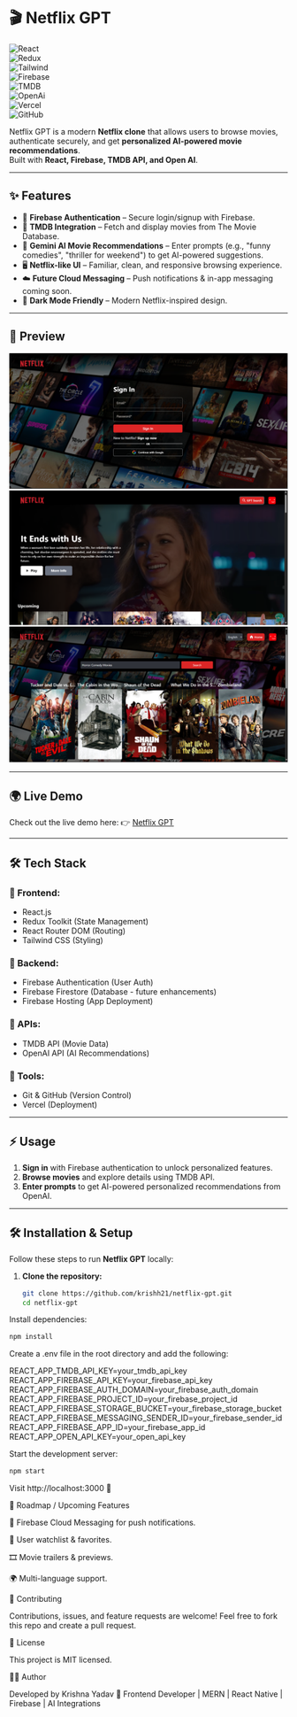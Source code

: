 # 🎬 Netflix GPT

![React](https://img.shields.io/badge/Frontend-React.js-61DAFB?logo=react&logoColor=white)  
![Redux](https://img.shields.io/badge/State%20Management-Redux%20Toolkit-764ABC?logo=redux&logoColor=white)  
![Tailwind](https://img.shields.io/badge/Styling-TailwindCSS-38B2AC?logo=tailwind-css&logoColor=white)  
![Firebase](https://img.shields.io/badge/Backend-Firebase-FFCA28?logo=firebase&logoColor=black)  
![TMDB](https://img.shields.io/badge/API-TMDB-01B4E4?logo=tmdb&logoColor=white)  
![OpenAi](https://img.shields.io/badge/AI-OPENAI%20API-4285F4?logo=google&logoColor=white)  
![Vercel](https://img.shields.io/badge/Deploy-Vercel-000000?logo=vercel&logoColor=white)  
![GitHub](https://img.shields.io/badge/Version%20Control-GitHub-181717?logo=github&logoColor=white)  

Netflix GPT is a modern **Netflix clone** that allows users to browse movies, authenticate securely, and get **personalized AI-powered movie recommendations**.  
Built with **React, Firebase, TMDB API, and Open AI**.  

---

## ✨ Features
- 🔑 **Firebase Authentication** – Secure login/signup with Firebase.  
- 🎥 **TMDB Integration** – Fetch and display movies from The Movie Database.  
- 🤖 **Gemini AI Movie Recommendations** – Enter prompts (e.g., "funny comedies", "thriller for weekend") to get AI-powered suggestions.  
- 🖥️ **Netflix-like UI** – Familiar, clean, and responsive browsing experience.  
- ☁️ **Future Cloud Messaging** – Push notifications & in-app messaging coming soon.  
- 🌙 **Dark Mode Friendly** – Modern Netflix-inspired design.  

---

## 📸 Preview

![Netflix Preview Login Page](./public/Assets/Login.png)  
![Netflix Preview Browse Page](./public/Assets/Browse.png)  
![Netflix Preview GPT Page](./public/Assets/GPT.png)  

---

## 🌍 Live Demo
Check out the live demo here: 👉 [Netflix GPT](https://netflix-gpt-eight-tawny.vercel.app)  

---

## 🛠️ Tech Stack

### 🔹 Frontend:
- React.js  
- Redux Toolkit (State Management)  
- React Router DOM (Routing)  
- Tailwind CSS (Styling)  

### 🔹 Backend:
- Firebase Authentication (User Auth)  
- Firebase Firestore (Database - future enhancements)  
- Firebase Hosting (App Deployment)  

### 🔹 APIs:
- TMDB API (Movie Data)  
- OpenAI API (AI Recommendations)  

### 🔹 Tools:
- Git & GitHub (Version Control)  
- Vercel (Deployment)  

---

## ⚡ Usage
1. **Sign in** with Firebase authentication to unlock personalized features.  
2. **Browse movies** and explore details using TMDB API.  
3. **Enter prompts** to get AI-powered personalized recommendations from OpenAI.  

---

## 🛠️ Installation & Setup

Follow these steps to run **Netflix GPT** locally:

1. **Clone the repository:**
   ```bash
   git clone https://github.com/krishh21/netflix-gpt.git
   cd netflix-gpt
Install dependencies:
 ```bash
npm install
 ```

Create a .env file in the root directory and add the following:

REACT_APP_TMDB_API_KEY=your_tmdb_api_key
REACT_APP_FIREBASE_API_KEY=your_firebase_api_key
REACT_APP_FIREBASE_AUTH_DOMAIN=your_firebase_auth_domain
REACT_APP_FIREBASE_PROJECT_ID=your_firebase_project_id
REACT_APP_FIREBASE_STORAGE_BUCKET=your_firebase_storage_bucket
REACT_APP_FIREBASE_MESSAGING_SENDER_ID=your_firebase_sender_id
REACT_APP_FIREBASE_APP_ID=your_firebase_app_id
REACT_APP_OPEN_API_KEY=your_open_api_key


Start the development server:
 ```bash
npm start
 ```

Visit http://localhost:3000
 🚀

📌 Roadmap / Upcoming Features

📱 Firebase Cloud Messaging for push notifications.

📝 User watchlist & favorites.

🎞️ Movie trailers & previews.

🌍 Multi-language support.

🤝 Contributing

Contributions, issues, and feature requests are welcome!
Feel free to fork this repo and create a pull request.

📜 License

This project is MIT licensed.

👨‍💻 Author

Developed by Krishna Yadav 🚀
Frontend Developer | MERN | React Native | Firebase | AI Integrations
